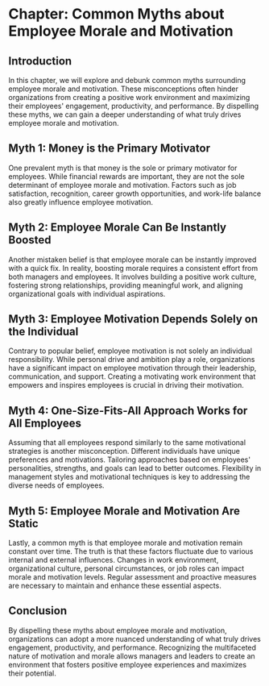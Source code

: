 Chapter: Common Myths about Employee Morale and Motivation
==========================================================

Introduction
------------

In this chapter, we will explore and debunk common myths surrounding employee morale and motivation. These misconceptions often hinder organizations from creating a positive work environment and maximizing their employees' engagement, productivity, and performance. By dispelling these myths, we can gain a deeper understanding of what truly drives employee morale and motivation.

Myth 1: Money is the Primary Motivator
--------------------------------------

One prevalent myth is that money is the sole or primary motivator for employees. While financial rewards are important, they are not the sole determinant of employee morale and motivation. Factors such as job satisfaction, recognition, career growth opportunities, and work-life balance also greatly influence employee motivation.

Myth 2: Employee Morale Can Be Instantly Boosted
------------------------------------------------

Another mistaken belief is that employee morale can be instantly improved with a quick fix. In reality, boosting morale requires a consistent effort from both managers and employees. It involves building a positive work culture, fostering strong relationships, providing meaningful work, and aligning organizational goals with individual aspirations.

Myth 3: Employee Motivation Depends Solely on the Individual
------------------------------------------------------------

Contrary to popular belief, employee motivation is not solely an individual responsibility. While personal drive and ambition play a role, organizations have a significant impact on employee motivation through their leadership, communication, and support. Creating a motivating work environment that empowers and inspires employees is crucial in driving their motivation.

Myth 4: One-Size-Fits-All Approach Works for All Employees
----------------------------------------------------------

Assuming that all employees respond similarly to the same motivational strategies is another misconception. Different individuals have unique preferences and motivations. Tailoring approaches based on employees' personalities, strengths, and goals can lead to better outcomes. Flexibility in management styles and motivational techniques is key to addressing the diverse needs of employees.

Myth 5: Employee Morale and Motivation Are Static
-------------------------------------------------

Lastly, a common myth is that employee morale and motivation remain constant over time. The truth is that these factors fluctuate due to various internal and external influences. Changes in work environment, organizational culture, personal circumstances, or job roles can impact morale and motivation levels. Regular assessment and proactive measures are necessary to maintain and enhance these essential aspects.

Conclusion
----------

By dispelling these myths about employee morale and motivation, organizations can adopt a more nuanced understanding of what truly drives engagement, productivity, and performance. Recognizing the multifaceted nature of motivation and morale allows managers and leaders to create an environment that fosters positive employee experiences and maximizes their potential.
